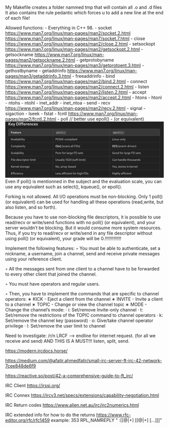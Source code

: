 My Makefile creates a folder nammed tmp that will contain all .o and .d files
It also contains the rule pedantic which forces u to add a new line at the end of each file!

Allowed functions:
	- Everything in C++ 98.
	- socket	https://www.man7.org/linux/man-pages/man2/socket.2.html	https://www.man7.org/linux/man-pages/man7/socket.7.html
	- close	https://www.man7.org/linux/man-pages/man2/close.2.html
	- setsockopt	https://www.man7.org/linux/man-pages/man2/getsockopt.2.html
	- getsockname	https://www.man7.org/linux/man-pages/man2/getsockname.2.html
	- getprotobyname	https://www.man7.org/linux/man-pages/man3/getprotoent.3.html
	- gethostbyname
	- getaddrinfo	https://www.man7.org/linux/man-pages/man3/getaddrinfo.3.html
	- freeaddrinfo
	- bind	https://www.man7.org/linux/man-pages/man2/bind.2.html
	- connect	https://www.man7.org/linux/man-pages/man2/connect.2.html
	- listen	https://www.man7.org/linux/man-pages/man2/listen.2.html
	- accept	https://www.man7.org/linux/man-pages/man2/accept.2.html
	- htons
	- htonl
	- ntohs
	- ntohl
	- inet_addr
	- inet_ntoa
	- send
	- recv	https://www.man7.org/linux/man-pages/man2/recv.2.html
	- signal
	- sigaction
	- lseek
	- fstat
	- fcntl	https://www.man7.org/linux/man-pages/man2/fcntl.2.html
	- poll // better use epoll() 
	- (or equivalent)
![alt text](image.png)
Even if poll() is mentionned in the subject and the evaluation scale,
you can use any equivalent such as select(), kqueue(), or epoll().

Forking is not allowed. All I/O operations must be non-blocking.
	Only 1 poll() (or equivalent) can be used for handling all these operations
	(read,write, but also listen, and so forth).

Because you have to use non-blocking file descriptors, it is possible to use
read/recv or write/send functions with no poll() (or equivalent), and
your server wouldn’t be blocking. But it would consume more system resources.
Thus, if you try to read/recv or write/send in any file descriptor without using
poll() (or equivalent), your grade will be 0.!!!!!!!!!!!!!

Implement the following features:
◦ You must be able to authenticate, set a nickname, a username, join a channel,
	send and receive private messages using your reference client.

◦ All the messages sent from one client to a channel have to be forwarded to
	every other client that joined the channel.

◦ You must have operators and regular users.

◦ Then, you have to implement the commands that are specific to channel operators:
	∗ KICK - Eject a client from the channel
	∗ INVITE - Invite a client to a channel
	∗ TOPIC - Change or view the channel topic
	∗ MODE - Change the channel’s mode:
	· i: Set/remove Invite-only channel
	· t: Set/remove the restrictions of the TOPIC command to channel operators
	· k: Set/remove the channel key (password)
	· o: Give/take channel operator privilege
	· l: Set/remove the user limit to channel


Need to investigate: 
/r/n LRCF --> endline for internet request. (for all we receive and send) AND THIS IS A MUST!!! listen, split, send.


https://modern.ircdocs.horse/

https://medium.com/@afatir.ahmedfatir/small-irc-server-ft-irc-42-network-7cee848de6f9

https://reactive.so/post/42-a-comprehensive-guide-to-ft_irc/

IRC Client https://irssi.org/


IRC Connex
https://ircv3.net/specs/extensions/capability-negotiation.html

IRC Return codes
https://www.alien.net.au/irc/irc2numerics.html

IRC extended info for how to do the returns 
https://www.rfc-editor.org/rfc/rfc1459
example:
353     RPL_NAMREPLY
"<channel> :[[@|+]<nick> [[@|+]<nick> [...]]]"